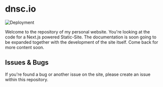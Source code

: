 # dnsc.io

![Deployment](https://github.com/dennisschoepf/dnsc.io/workflows/Deployment/badge.svg)

Welcome to the repository of my personal website. You're looking at the code for a Next.js powered Static-Site. The documentation is soon going to be expanded together with the development of the site itself. Come back for more content soon.

## Issues & Bugs

If you're found a bug or another issue on the site, please create an issue within this repository.
